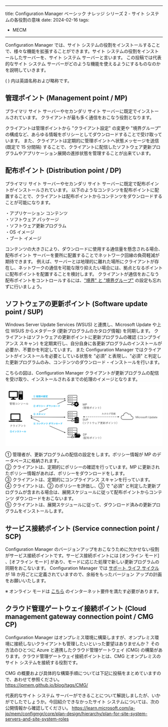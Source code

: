 
---
title: Configuration Manager ベーシック ナレッジ シリーズ 2 - サイト システムの各役割の意味
date: 2024-02-16
tags:
  - MECM
---

Configuration Manager では、サイト システムの役割をインストールすることで、様々な機能を拡張することができます。サイト システムの役割をインストールしたサーバーを、サイト システム サーバーと言います。
この投稿では代表的なサイト システム サーバーがどのような機能を使えるようにするものなのかを説明していきます。

( ) 内は英語名称および略称です。
## 管理ポイント (Management point / MP)

プライマリ サイト サーバーやセカンダリ サイト サーバーに既定でインストールされています。
クライアントが最も多く通信をおこなう役割となります。

クライアントは管理ポイントから "クライアント設定" の変更や "境界グループ" の構成など、あらゆる情報をポリシーとしてダウンロードすることで受け取っています。
また、クライアントは定期的に管理ポイントへ状態メッセージを送信  (既定で 15 分間隔) することで、クライアントに配信したソフトウェア更新プログラムやアプリケーション展開の進捗状態を管理することが出来ています。


## 配布ポイント (Distribution point / DP)

プライマリ サイト サーバーやセカンダリ サイト サーバーに既定で配布ポイントがインストールされています。
以下のようなコンテンツを配布ポイントに配置することで、クライアントは配布ポイントからコンテンツをダウンロードすることが可能になります。

・アプリケーション コンテンツ  
・ソフトウェア パッケージ  
・ソフトウェア更新プログラム  
・OS イメージ  
・ブート イメージ  

コンテンツの大きさにより、ダウンロードに使用する通信量を懸念される場合、配布ポイント サーバーを要所に配置することでネットワーク回線の負荷軽減が期待できます。
例えば、サーバーとは地理的に離れた場所にクライアントが存在し、ネットワークの通信を可能な限り抑えたい場合には、拠点となるポイントに配布ポイントを配置することを検討します。
クライアントが通信をおこなう配布ポイントをコントロールするには、["境界" と "境界グループ"](https://learn.microsoft.com/ja-jp/mem/configmgr/core/servers/deploy/configure/boundary-group-procedures) の設定も忘れずに行いましょう。


## ソフトウェアの更新ポイント (Software update point / SUP)

Windows Server Update Services (WSUS) と連携し、Microsoft Update や上位 WSUS からメタデータ (更新プログラムのカタログ情報) を同期します。
クライアントはソフトウェアの更新ポイントに更新プログラムの確認 (コンプライアンス スキャン) を定期実行し、自分自身に各更新プログラムのインストールが必要か、不要かを判定しています。
また Configuration Manager ではクライアントがインストールを必要としている状態を "必須" と表現し、"必須" と判定した更新プログラムのみ、コンテンツのダウンロード・インストールを行います。

こちらの図は、Configuration Manager クライアントが更新プログラムの配信を受け取り、インストールされるまでの処理のイメージとなります。
![image.PNG](./20240216_01/2024-02-09_1.PNG)


① 管理者が、更新プログラムの配信の設定をします。ポリシー情報が MP のデータベースに格納されます。  
② クライアントは、定期的にポリシーの確認を行っています。MP に更新されたポリシー情報があれば、ポリシーをダウンロードをします。  
③ クライアントは、定期的にコンプライアンス スキャンを行っています。  
④ クライアントは、② のポリシーを評価し、③ で "必須" と判定した更新プログラムが含まれる場合は、展開スケジュールに従って配布ポイントからコンテンツ ダウンロードをおこないます。  
⑤ クライアントは、展開スケジュールに従って、ダウンロード済みの更新プログラムをインストールします。


## サービス接続ポイント (Service connection point / SCP)

Configuration Manager のバージョンアップをおこなうために欠かせない役割がサービス接続ポイントです。サービス接続ポイントには [オンライン モード] 、[オフライン モード] があり、モードに応じた処理で新しい更新プログラムの同期をおこないます。
Configuration Manager では [サポート ライフ サイクル](https://learn.microsoft.com/ja-jp/mem/configmgr/core/servers/manage/current-branch-versions-supported) が 18 か月ごとに定義されていますので、余裕をもったバージョン アップの計画をお願いいたします。

※ オンライン モードは [こちら](https://learn.microsoft.com/ja-jp/mem/configmgr/core/plan-design/network/internet-endpoints) のインターネット要件を満たす必要があります。


## クラウド管理ゲートウェイ接続ポイント (Cloud management gateway connection point / CMG CP)

Configuration Manager はオンプレミス環境に構築しますが、オンプレミス環境に接続しないクライアントも管理したいといった要望はありませんか？
その方法のひとつに Azure と連携したクラウド管理ゲートウェイ (CMG) の構築があります。クラウド管理ゲートウェイ接続ポイントとは、CMG とオンプレミスのサイト システムを接続する役割です。

CMG の概要および具体的な構築手順については下記に投稿をまとめていますので、あわせて参照ください。  
https://jpmem.github.io/blog/tags/CMG/



代表的なサイト システム サーバーができることについて解説しましたが、いかがでしたでしょうか。今回紹介できなかったサイト システムについては、次の公開情報から確認してください。
https://learn.microsoft.com/ja-jp/mem/configmgr/core/plan-design/hierarchy/plan-for-site-system-servers-and-site-system-roles